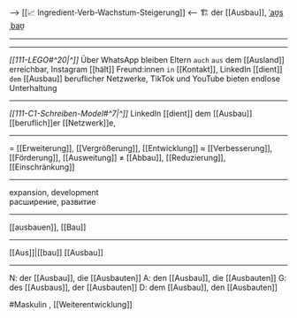 --> [[📈 Ingredient-Verb-Wachstum-Steigerung]] <--
🏗️ der [[Ausbau]], [ˈaʊ̯sˌbaʊ̯](https://youglish.com/pronounce/Ausbau/german)

---
---

*[[111-LEGO#^20|^]]* Über WhatsApp bleiben Eltern `auch` `aus` dem [[Ausland]] erreichbar, Instagram [[hält]] Freund:innen `in` [[Kontakt]], LinkedIn [[dient]] `dem` [[Ausbau]] beruflicher Netzwerke, TikTok und YouTube bieten endlose Unterhaltung


---


*[[111-C1-Schreiben-Model#^7|^]]* LinkedIn [[dient]] dem [[Ausbau]] [[beruflich]]er [[Netzwerk]]e,

---
= [[Erweiterung]], [[Vergrößerung]], [[Entwicklung]]
≈ [[Verbesserung]], [[Förderung]], [[Ausweitung]]
≠ [[Abbau]], [[Reduzierung]], [[Einschränkung]]

---
expansion, development  
расширение, развитие

---
[[ausbauen]], [[Bau]]

---
[[Aus]]|[[bau]]
[[Ausbau]]


---
N: der [[Ausbau]], die [[Ausbauten]]
A: den [[Ausbau]], die [[Ausbauten]]
G: des [[Ausbaus]], der [[Ausbauten]]
D: dem [[Ausbau]], den [[Ausbauten]]


#Maskulin , [[Weiterentwicklung]]